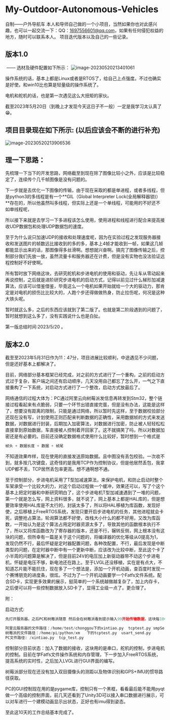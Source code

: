 # My-Outdoor-Autonomous-Vehicles
自制——户外导航车
本人和导师自己做的一个小项目，当然如果你也对此感兴趣，也可以一起交流一下：QQ：1697556601@qq.com，如果有任何侵犯权益的地方，随时可以联系本人。
  项目迭代版本以及自己的一些记录。
  ## 版本1.0
​			——   选材及硬件配置如下所示：
![image-20230520213401061](image-20230520213401061.png)

操作系统的话，基本上都是Linux或者是RTOS了，给自己上点强度。不过也确实是好使。和win10比也算是轻量级的操作系统了。

电机和舵机的话，也是第一次遇见这么大扭矩的家伙。

截至2023年5月20日（到晚上才发现今天这日子不一般）一定是我学习太认真了😁。

## 项目目录现在如下所示:  (以后应该会不断的进行补充)

![image-20230520213906536](image-20230520213906536.png)

## 理一下思路：

​	先梳理一下当下的开发思路，网络截至到现在除了图像比较小之外，应该是比较稳定了，连续传个几千帧图像是没有问题的。

下一步就是去优化一下图像的传输，由于现在采取的都是单进程，或者多线程，但是python3的多线程是有一个**GIL（Global Interpreter Lock(全局解释器锁)）**存在的，所以他虽然叫多线程，但实际上还是一个单线程，可能用的不好还不如单线程呢，

所以接下来就是去学习一下多进程该怎么使用，使用进程和线程进行配合来提高接收UDP数据包和处理UDP数据包的速度。

至于为什么说只加速UDP的接收和处理速度呢，因为在实验过程之发现服务器接收和发送图片的帧数远比接收到的多的多，基本上4帧才能收到一帧，如果这几帧都能显示出来的话，那图像得多丝滑啊。想想就兴奋啊。搞完了图像传输之后，控制部分我们先放一放，虽然流量卡和服务器还在计费，但是没有实物也没法验证远程控制好不好使啊。

所有暂时放下网络这块，去研究舵机和步进电机的使用和驱动，先让车从零动起来再说控制，之后就是进阶研究步进电机的启动方式，记得以前见过什么梯形加减速算法，应该可以借鉴借鉴，毕竟这么一个电机如果开始就给一个大的驱动力，那肯定是对电机的损伤比比较大的，人跑个步还得做做热身，防止拉伤呢，何况是这种大铁头呢。

暂时就这么多，之后的东西应该就到了第二版了。也就是第二阶段遇到的问题了，暂时就想到这么多了，没有实践说什么也是白扯。

第一版总结时间:2023/5/20 。



## 版本2.0

​	截至至2023年5月31日作为11：47分，项目进展比较顺利，中途遇见不少问题，但是还好基本上都解决了。

目前，网络部分基本框架已经完成，对之前的方式进行了一个重构，之前的启动方式过于复杂，客户端之间还有启动顺序，几天没用自己都忘了怎么开，一气之下直接重构了一下系统，对启动方式进行了一个整改，启动方式放最后了。

网络通信的过程大体为：PC通过阿里云向树莓派发信息再转发到Stm32，整个链接过程看起来有点脆弱，只要一个环节出错直接完蛋，但是没有办法，这能是这样了，想要没有距离的限制，只能是通过网络，所以暂时先这样，至于数据校验部分还现在没有写，计划使用正则匹配来判断数据的正确性，采用数据帧的方式来发送数据，对数据进行封装，后期加入加密算法，对数据进行加密，防止被人轻轻松松直接拿到原始数据，车直接被人控制着开回家了。这不就搞笑了吗，所以对数据加密还是有必要的。目前还没确定数据格式使用什么比较好，暂时想到一个格式是

```c
帧头 + 数据长度 + 数据 + 帧尾
```

不知道效果咋样，现在使用的直接发送原始数据。且中图没有丢包校验。一次收不到，就多按几次键盘，这奇怪的是我用TCP作为控制协议，但是他居然丢包，我拿UDP都不丢，TCP居然丢包率更高。想不通啊想不通。

至于控制部分，步进电机采用了T型加减速算法，来保护电机，和防止启动时整个车架承受一个比较大的力，对这个启动过程做一个缓冲，效果还可以，写了个这个基本上把定时器和中断研究明白了，这个步进电机T型加减速遇到了一堆的问题，第一个就是怎么写，网上资料很多，就不说了，网上基本上都是HAL库的，但是想要效率使用HAL库是不太行的，封装太多了，所以将HAL移植为库函数，发现好使，之后移植上FreeRTOS系统，发现只要开启步进电机的任务，其他进程就会卡死，调整抢占算法，轮询算法都不好使，改栈大小什么的都不好用，又改为库函数，一开始认为是这个算法占用定时器资源太多了，导致其他的函数根本执行不了，所以又将库函数改为了寄存器的版本，还是不行，辗转反侧，网上根本没有这块的问题，但所幸有一篇是关于这个问题的，将编译器的优化等级从0提高为1，发现仍然不行，最后怀疑是定时器配置问题，各种改配置，不行，最后发现是中断类型的问题，在定时器中断中有一个更新中断，应该改为比较中断，至此这个卡了小半周的问题算是解决了，但是目前24V的电压加上新驱动器带不动这个步进电机，怀疑是电压不够，新电池还在路上。至于LVGL还没移植，实在是有点大，不知道芯片能不能抗住，现在多了一个想法是，添加一个开机动画，查百度时发现一个赛博朋克的进度条，很炫。不过为了一个开机动画要学一个Fatfs文件系统。配合SD卡，实现更多效果的展示，挺简单的一个系统越做越复杂了，加上内存卡，之后便可以将一些控制数据放入SD卡了，显得工业级一点了。更合理了。

附：

启动方式:

```python
先打开服务器，之后PC和树莓派随意 然后会在树莓派看到提示输入99开始传输数据，这块每100帧给一个提示，说明连接还在，在按一个99停止数据的传输，

阿里云服务器的文件路径：/home/test/chonggou下的xintiao.py  tcptest.py smpServer.py
树莓派的文件路径：/home/pi/python/xm   下的tcptest.py  usart_send.py
PC文件路径: /xintiao.py  tcp_test.py
```

控制部分目前状态：加入了数据的接收，这块用的是串口，舵机的控制，步进电机的控制。目前在学Fatfs文件操作系统和内存管理，下一步加入FreeRTOS系统，提高系统的实时性，之后加入LVGL进行GUI界面的编写。

树莓派部分现在还没有加入双目摄像头的测距以及物体识别和GPS+IMU的惯导路径获取。

PC的GUI控制现在用的是pygame库，控制只有一个黑框，看看最后能不能用pyqt做一个高级的控制界面，前几天还看到了Unity3D可以接入串口数据进行展示，可以对车进行一个建模动画显示出状态，正好也有imu得到姿态。

至此这10天的工作总结基本完成了。
